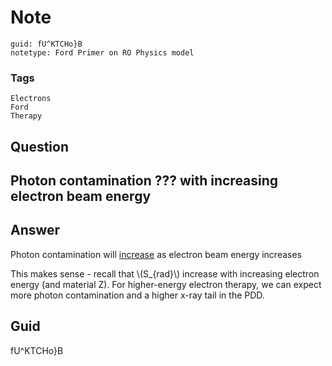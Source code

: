 # Note
```
guid: fU^KTCHo}B
notetype: Ford Primer on RO Physics model
```

### Tags
```
Electrons
Ford
Therapy
```

## Question
<h2>Photon contamination ??? with increasing electron beam energy</h2>

## Answer
<section>
<p>Photon contamination will <u>​increase</u> as electron beam energy increases</p>
<p>This makes sense - recall that \(S_{rad}\) increase with increasing electron energy (and material Z). For higher-energy electron therapy, we can expect more photon contamination and a higher x-ray tail in the PDD.</p>


</section>

## Guid
fU^KTCHo}B
